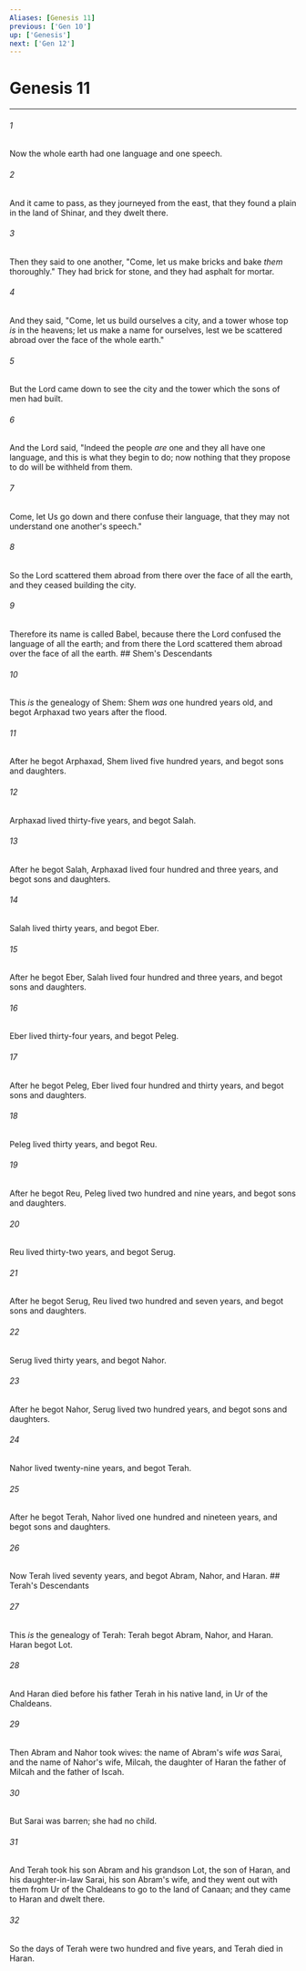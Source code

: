 ```yaml
---
Aliases: [Genesis 11]
previous: ['Gen 10']
up: ['Genesis']
next: ['Gen 12']
---
```

# Genesis 11

***


###### 1 
Now the whole earth had one language and one speech. 

###### 2 
And it came to pass, as they journeyed from the east, that they found a plain in the land of Shinar, and they dwelt there. 

###### 3 
Then they said to one another, "Come, let us make bricks and bake _them_ thoroughly." They had brick for stone, and they had asphalt for mortar. 

###### 4 
And they said, "Come, let us build ourselves a city, and a tower whose top _is_ in the heavens; let us make a name for ourselves, lest we be scattered abroad over the face of the whole earth." 

###### 5 
But the Lord came down to see the city and the tower which the sons of men had built. 

###### 6 
And the Lord said, "Indeed the people _are_ one and they all have one language, and this is what they begin to do; now nothing that they propose to do will be withheld from them. 

###### 7 
Come, let Us go down and there confuse their language, that they may not understand one another's speech." 

###### 8 
So the Lord scattered them abroad from there over the face of all the earth, and they ceased building the city. 

###### 9 
Therefore its name is called Babel, because there the Lord confused the language of all the earth; and from there the Lord scattered them abroad over the face of all the earth. ## Shem's Descendants 

###### 10 
This _is_ the genealogy of Shem: Shem _was_ one hundred years old, and begot Arphaxad two years after the flood. 

###### 11 
After he begot Arphaxad, Shem lived five hundred years, and begot sons and daughters. 

###### 12 
Arphaxad lived thirty-five years, and begot Salah. 

###### 13 
After he begot Salah, Arphaxad lived four hundred and three years, and begot sons and daughters. 

###### 14 
Salah lived thirty years, and begot Eber. 

###### 15 
After he begot Eber, Salah lived four hundred and three years, and begot sons and daughters. 

###### 16 
Eber lived thirty-four years, and begot Peleg. 

###### 17 
After he begot Peleg, Eber lived four hundred and thirty years, and begot sons and daughters. 

###### 18 
Peleg lived thirty years, and begot Reu. 

###### 19 
After he begot Reu, Peleg lived two hundred and nine years, and begot sons and daughters. 

###### 20 
Reu lived thirty-two years, and begot Serug. 

###### 21 
After he begot Serug, Reu lived two hundred and seven years, and begot sons and daughters. 

###### 22 
Serug lived thirty years, and begot Nahor. 

###### 23 
After he begot Nahor, Serug lived two hundred years, and begot sons and daughters. 

###### 24 
Nahor lived twenty-nine years, and begot Terah. 

###### 25 
After he begot Terah, Nahor lived one hundred and nineteen years, and begot sons and daughters. 

###### 26 
Now Terah lived seventy years, and begot Abram, Nahor, and Haran. ## Terah's Descendants 

###### 27 
This _is_ the genealogy of Terah: Terah begot Abram, Nahor, and Haran. Haran begot Lot. 

###### 28 
And Haran died before his father Terah in his native land, in Ur of the Chaldeans. 

###### 29 
Then Abram and Nahor took wives: the name of Abram's wife _was_ Sarai, and the name of Nahor's wife, Milcah, the daughter of Haran the father of Milcah and the father of Iscah. 

###### 30 
But Sarai was barren; she had no child. 

###### 31 
And Terah took his son Abram and his grandson Lot, the son of Haran, and his daughter-in-law Sarai, his son Abram's wife, and they went out with them from Ur of the Chaldeans to go to the land of Canaan; and they came to Haran and dwelt there. 

###### 32 
So the days of Terah were two hundred and five years, and Terah died in Haran.
